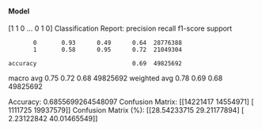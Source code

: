 #### Model
[1 1 0 ... 0 1 0]
Classification Report:
              precision    recall  f1-score   support

           0       0.93      0.49      0.64  28776388
           1       0.58      0.95      0.72  21049304

    accuracy                           0.69  49825692
   macro avg       0.75      0.72      0.68  49825692
weighted avg       0.78      0.69      0.68  49825692

Accuracy: 0.6855699264548097
Confusion Matrix:
[[14221417 14554971]
 [ 1111725 19937579]]
Confusion Matrix (%):
[[28.54233715 29.21177894]
 [ 2.23122842 40.01465549]]
